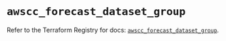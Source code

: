 # `awscc_forecast_dataset_group`

Refer to the Terraform Registry for docs: [`awscc_forecast_dataset_group`](https://registry.terraform.io/providers/hashicorp/awscc/0.70.0/docs/resources/forecast_dataset_group).
